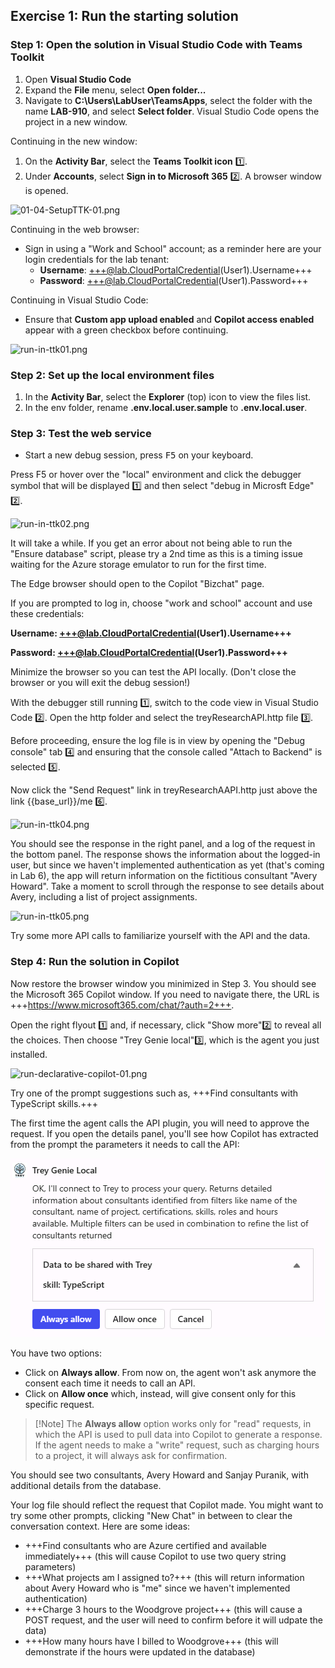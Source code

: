## Exercise 1: Run the starting solution

### Step 1: Open the solution in Visual Studio Code with Teams Toolkit

1. Open **Visual Studio Code**
1. Expand the **File** menu, select **Open folder...**
1. Navigate to **C:\Users\LabUser\TeamsApps**, select the folder with the name **LAB-910**, and select **Select folder**. Visual Studio Code opens the project in a new window.

Continuing in the new window:

1. On the **Activity Bar**, select the **Teams Toolkit icon** 1️⃣.
1. Under **Accounts**, select **Sign in to Microsoft 365** 2️⃣. A browser window is opened.

![01-04-SetupTTK-01.png](media/01-04-Setup-TTK-01.png)

Continuing in the web browser:

- Sign in using a "Work and School" account; as a reminder here are your login credentials for the lab tenant:
    - **Username**: +++@lab.CloudPortalCredential(User1).Username+++
    - **Password**: +++@lab.CloudPortalCredential(User1).Password+++

Continuing in Visual Studio Code:

- Ensure that **Custom app upload enabled** and **Copilot access enabled** appear with a green checkbox before continuing.

![run-in-ttk01.png](media/run-in-ttk01.png)

### Step 2: Set up the local environment files

1. In the **Activity Bar**, select the **Explorer** (top) icon to view the files list.
1. In the env folder, rename **.env.local.user.sample** to **.env.local.user**.

### Step 3: Test the web service

- Start a new debug session, press <kbd>F5</kbd> on your keyboard.

Press F5 or hover over the "local" environment and click the debugger symbol that will be displayed 1️⃣ and then select "debug in Microsft Edge" 2️⃣.

![run-in-ttk02.png](media/run-in-ttk02.png)

It will take a while. If you get an error about not being able to run the "Ensure database" script, please try a 2nd time as this is a timing issue waiting for the Azure storage emulator to run for the first time.

The Edge browser should open to the Copilot "Bizchat" page.

If you are prompted to log in, choose "work and school" account and use these credentials:

**Username: +++@lab.CloudPortalCredential(User1).Username+++**

**Password: +++@lab.CloudPortalCredential(User1).Password+++**

Minimize the browser so you can test the API locally. (Don't close the browser or you will exit the debug session!)

With the debugger still running 1️⃣, switch to the code view in Visual Studio Code 2️⃣. Open the http folder and select the treyResearchAPI.http file 3️⃣.

Before proceeding, ensure the log file is in view by opening the "Debug console" tab 4️⃣ and ensuring that the console called "Attach to Backend" is selected 5️⃣.

Now click the "Send Request" link in treyResearchAAPI.http just above the link {{base_url}}/me 6️⃣.

![run-in-ttk04.png](media/run-in-ttk04.png)

You should see the response in the right panel, and a log of the request in the bottom panel. The response shows the information about the logged-in user, but since we haven't implemented authentication as yet (that's coming in Lab 6), the app will return information on the fictitious consultant "Avery Howard". Take a moment to scroll through the response to see details about Avery, including a list of project assignments.

![run-in-ttk05.png](media/run-in-ttk05.png)

Try some more API calls to familiarize yourself with the API and the data.

### Step 4: Run the solution in Copilot

Now restore the browser window you minimized in Step 3. You should see the Microsoft 365 Copilot window. If you need to navigate there, the URL is +++https://www.microsoft365.com/chat/?auth=2+++.

Open the right flyout 1️⃣ and, if necessary, click "Show more"2️⃣ to reveal all the choices. Then choose "Trey Genie local"3️⃣, which is the agent you just installed.

![run-declarative-copilot-01.png](media/run-declarative-copilot-01.png)

Try one of the prompt suggestions such as, +++Find consultants with TypeScript skills.+++

The first time the agent calls the API plugin, you will need to approve the request. If you open the details panel, you'll see how Copilot has extracted from the prompt the parameters it needs to call the API:

![You are required to consent before the agent can use an API plugin](media/run-declarative-permission.png)

You have two options:

- Click on **Always allow**. From now on, the agent won't ask anymore the consent each time it needs to call an API.
- Click on **Allow once** which, instead, will give consent only for this specific request.

> [!Note] The **Always allow** option works only for "read" requests, in which the API is used to pull data into Copilot to generate a response. If the agent needs to make a "write" request, such as charging hours to a project, it will always ask for confirmation.

You should see two consultants, Avery Howard and Sanjay Puranik, with additional details from the database.

Your log file should reflect the request that Copilot made. You might want to try some other prompts, clicking "New Chat" in between to clear the conversation context. Here are some ideas:

 * +++Find consultants who are Azure certified and available immediately+++ (this will cause Copilot to use two query string parameters)
 * +++What projects am I assigned to?+++ (this will return information about Avery Howard who is "me" since we haven't implemented authentication)
 * +++Charge 3 hours to the Woodgrove project+++ (this will cause a POST request, and the user will need to confirm before it will udpate the data)
 * +++How many hours have I billed to Woodgrove+++ (this will demonstrate if the hours were updated in the database)